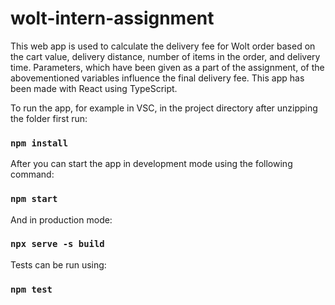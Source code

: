 # wolt-intern-assignment
This web app is used to calculate the delivery fee for Wolt order based on the cart value, delivery distance, number of items in the order, and delivery time. Parameters, which have been given as a part of the assignment, of the abovementioned variables influence the final delivery fee. This app has been made with React using TypeScript.

To run the app, for example in VSC, in the project directory after unzipping the folder first run:

### `npm install`

After you can start the app in development mode using the following command:

### `npm start`

And in production mode:

### `npx serve -s build`

Tests can be run using:

### `npm test`